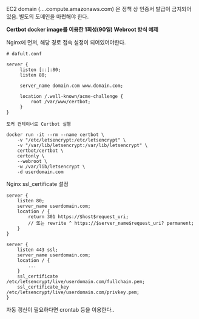 
EC2 domain (....compute.amazonaws.com) 은 정책 상 인증서 발급이 금지되어 있음.
별도의 도메인을 마련해야 한다.


**Certbot docker image를 이용한 1회성(90일) Webroot 방식 예제**

Nginx에 먼저, 해당 경로 접속 설정이 되어있어야한다.
```
# dafult.conf

server {
     listen [::]:80;
     listen 80;

     server_name domain.com www.domain.com;

     location /.well-known/acme-challenge {
         root /var/www/certbot;
     }
} 
```


```
도커 컨테이너로 Certbot 실행

docker run -it --rm --name certbot \
	-v "/etc/letsencrypt:/etc/letsencrypt" \
	-v "/var/lib/letsencrypt:/var/lib/letsencrypt" \
	certbot/certbot \
	certonly \
	--webroot \
	-w /var/lib/letsencrypt \
	-d userdomain.com

```


Nginx ssl_certificate 설정
```
server { 
	listen 80; 
	server_name userdomain.com; 
	location / { 
		return 301 https://$host$request_uri;
		// 또는 rewrite ^ https://$server_name$request_uri? permanent; 		
	} 
} 

server { 
	listen 443 ssl; 
	server_name userdomain.com; 
	location / { 
		...
	} 
	ssl_certificate /etc/letsencrypt/live/userdomain.com/fullchain.pem; 
	ssl_certificate_key /etc/letsencrypt/live/userdomain.com/privkey.pem; 
}
```

자동 갱신이 필요하다면 crontab 등을 이용한다..